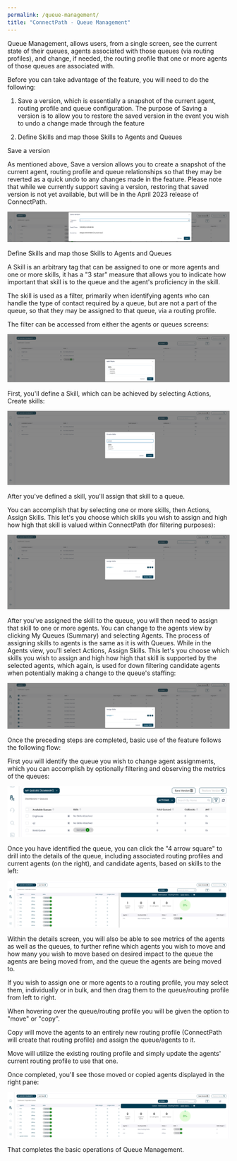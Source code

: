 ```yaml
---
permalink: /queue-management/
title: "ConnectPath - Queue Management"
---
```


Queue Management, allows users, from a single screen, see the current
state of their queues, agents associated with those queues (via routing
profiles), and change, if needed, the routing profile that one or more
agents of those queues are associated with.

Before you can take advantage of the feature, you will need to do the
following:

1)  Save a version, which is essentially a snapshot of the current
    agent, routing profile and queue configuration. The purpose of
    Saving a version is to allow you to restore the saved version in the
    event you wish to undo a change made through the feature

2)  Define Skills and map those Skills to Agents and Queues

Save a version

As mentioned above, Save a version allows you to create a snapshot of
the current agent, routing profile and queue relationships so that they
may be reverted as a quick undo to any changes made in the feature.
Please note that while we currently support saving a version, restoring
that saved version is not yet available, but will be in the April 2023
release of ConnectPath.

![](./queue-management/media/image1.png)

Define Skills and map those Skills to Agents and Queues

A Skill is an arbitrary tag that can be assigned to one or more agents
and one or more skills, it has a "3 star" measure that allows you to
indicate how important that skill is to the queue and the agent's
proficiency in the skill.

The skill is used as a filter, primarily when identifying agents who can
handle the type of contact required by a queue, but are not a part of
the queue, so that they may be assigned to that queue, via a routing
profile.

The filter can be accessed from either the agents or queues screens:

![](./queue-management/media/image2.png)

First, you'll define a Skill, which can be achieved by selecting
Actions, Create skills:

![](./queue-management/media/image3.png)

After you've defined a skill, you'll assign that skill to a queue.

You can accomplish that by selecting one or more skills, then Actions,
Assign Skills. This let's you choose which skills you wish to assign and
high how high that skill is valued within ConnectPath (for filtering
purposes):

![](./queue-management/media/image4.png)

After you've assigned the skill to the queue, you will then need to
assign that skill to one or more agents. You can change to the agents
view by clicking My Queues (Summary) and selecting Agents. The process
of assigning skills to agents is the same as it is with Queues. While in
the Agents view, you'll select Actions, Assign Skills. This let's you
choose which skills you wish to assign and high how high that skill is
supported by the selected agents, which again, is used for down
filtering candidate agents when potentially making a change to the
queue's staffing:

![](./queue-management/media/image5.png)

Once the preceding steps are completed, basic use of the feature follows
the following flow:

First you will identify the queue you wish to change agent assignments,
which you can accomplish by optionally filtering and observing the
metrics of the queues:

![](./queue-management/media/image6.png)

Once you have identified the queue, you can click the "4 arrow square"
to drill into the details of the queue, including associated routing
profiles and current agents (on the right), and candidate agents, based
on skills to the left:

![](./queue-management/media/image7.png)

Within the details screen, you will also be able to see metrics of the
agents as well as the queues, to further refine which agents you wish to
move and how many you wish to move based on desired impact to the queue
the agents are being moved from, and the queue the agents are being
moved to.

If you wish to assign one or more agents to a routing profile, you may
select them, individually or in bulk, and then drag them to the
queue/routing profile from left to right.

When hovering over the queue/routing profile you will be given the
option to "move" or "copy".

Copy will move the agents to an entirely new routing profile
(ConnectPath will create that routing profile) and assign the
queue/agents to it.

Move will utilize the existing routing profile and simply update the
agents' current routing profile to use that one.

Once completed, you'll see those moved or copied agents displayed in the
right pane:

![](./queue-management/media/image8.png)

That completes the basic operations of Queue Management.
